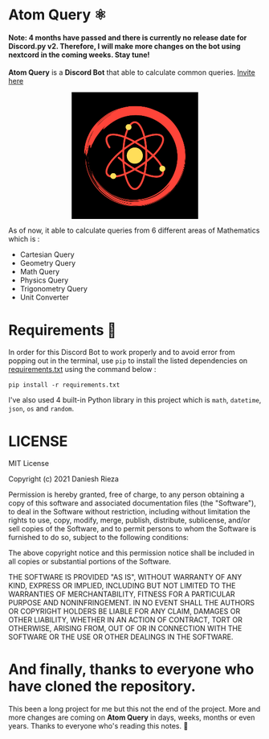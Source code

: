 # Atom Query ⚛️

#### Note: 4 months have passed and there is currently no release date for Discord.py v2. Therefore, I will make more changes on the bot using nextcord in the coming weeks. Stay tune! 
**Atom Query** is a **Discord Bot** that able to calculate common queries. [Invite here](https://discord.com/oauth2/authorize?client_id=881526346411556865&permissions=534723947584&scope=bot%20applications.commands)

<img src="./image/Atom_Query_Icon.png" alt="Atom Query Discord Bot Logo" style="display: block; margin-left: auto;margin-right: auto; width: 50%;">

As of now, it able to calculate queries from 6 different areas of Mathematics which is :

- Cartesian Query
- Geometry Query
- Math Query
- Physics Query
- Trigonometry Query
- Unit Converter

# Requirements 📝

In order for this Discord Bot to work properly and to avoid error from popping out in the terminal, use `pip` to install the listed dependencies on [requirements.txt](requirements.txt) using the command below :

```
pip install -r requirements.txt
```

I've also used 4 built-in Python library in this project which is `math`, `datetime`, `json`, `os` and `random`. 

# LICENSE

MIT License

Copyright (c) 2021 Daniesh Rieza

Permission is hereby granted, free of charge, to any person obtaining a copy
of this software and associated documentation files (the "Software"), to deal
in the Software without restriction, including without limitation the rights
to use, copy, modify, merge, publish, distribute, sublicense, and/or sell
copies of the Software, and to permit persons to whom the Software is
furnished to do so, subject to the following conditions:

The above copyright notice and this permission notice shall be included in all
copies or substantial portions of the Software.

THE SOFTWARE IS PROVIDED "AS IS", WITHOUT WARRANTY OF ANY KIND, EXPRESS OR
IMPLIED, INCLUDING BUT NOT LIMITED TO THE WARRANTIES OF MERCHANTABILITY,
FITNESS FOR A PARTICULAR PURPOSE AND NONINFRINGEMENT. IN NO EVENT SHALL THE
AUTHORS OR COPYRIGHT HOLDERS BE LIABLE FOR ANY CLAIM, DAMAGES OR OTHER
LIABILITY, WHETHER IN AN ACTION OF CONTRACT, TORT OR OTHERWISE, ARISING FROM,
OUT OF OR IN CONNECTION WITH THE SOFTWARE OR THE USE OR OTHER DEALINGS IN THE
SOFTWARE.

# And finally, thanks to everyone who have cloned the repository.
This been a long project for me but this not the end of the project. More and more changes are coming on **Atom Query** in days, weeks, months or even years. Thanks to everyone who's reading this notes. 🎉

